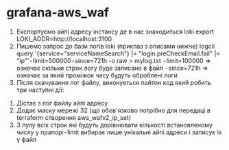 # grafana-aws_waf

1. Експортуємо айпі адресу інстансу де в нас знаходиться loki
export LOKI_ADDR=http://localhost:3100
2. Пишемо запрос до бази логів loki (приклаз з описами нижче)
logcli query '{service="serviceNameSearch"} |= "login.preCheckEmail.fail" |= "ip"' - limit=500000 - since=721h -o raw > mylog.txt
 - limit=100000 => означає скільки строк логу буде записано в файл
 - since=721h => означає за який проміжок часу будуть оброблені логи
3. Після скачування лог файлу, виконуеться пайтон код який робить три наступні дії:
1) Дістає з лог файлу айпі адресу
2) Додає маску мережі 32 (що обов'язково потрібно для передаці в terraform створення aws_wafv2_ip_set)
3) З пулу всіх строк які будуть дорівнювати кількості встановленому числу у прапорі - limit вибирає лише унікальні айпі адреси і записує їх у файл
